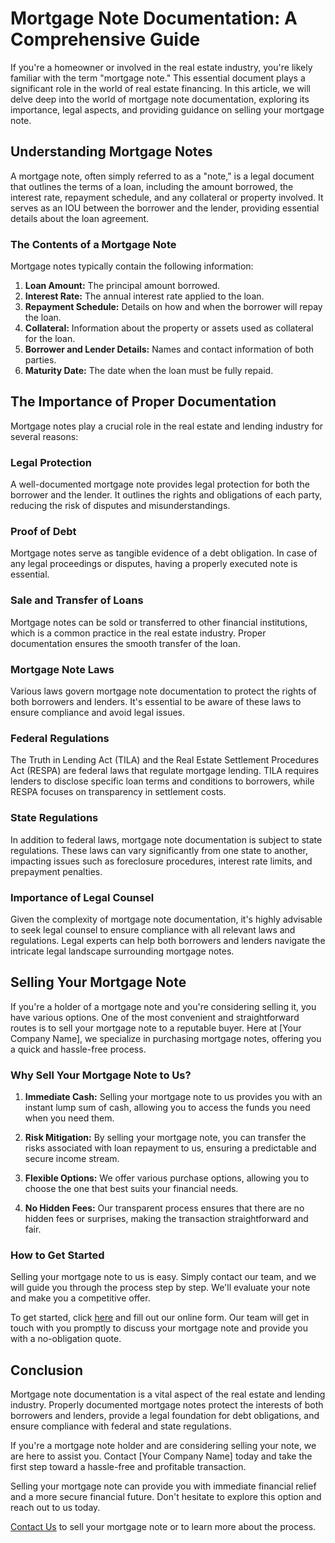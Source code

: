 # Mortgage Note Documentation: A Comprehensive Guide

If you're a homeowner or involved in the real estate industry, you're likely familiar with the term "mortgage note." This essential document plays a significant role in the world of real estate financing. In this article, we will delve deep into the world of mortgage note documentation, exploring its importance, legal aspects, and providing guidance on selling your mortgage note.

## Understanding Mortgage Notes

A mortgage note, often simply referred to as a "note," is a legal document that outlines the terms of a loan, including the amount borrowed, the interest rate, repayment schedule, and any collateral or property involved. It serves as an IOU between the borrower and the lender, providing essential details about the loan agreement.

### The Contents of a Mortgage Note

Mortgage notes typically contain the following information:

1. **Loan Amount:** The principal amount borrowed.
2. **Interest Rate:** The annual interest rate applied to the loan.
3. **Repayment Schedule:** Details on how and when the borrower will repay the loan.
4. **Collateral:** Information about the property or assets used as collateral for the loan.
5. **Borrower and Lender Details:** Names and contact information of both parties.
6. **Maturity Date:** The date when the loan must be fully repaid.

## The Importance of Proper Documentation

Mortgage notes play a crucial role in the real estate and lending industry for several reasons:

### Legal Protection

A well-documented mortgage note provides legal protection for both the borrower and the lender. It outlines the rights and obligations of each party, reducing the risk of disputes and misunderstandings.

### Proof of Debt

Mortgage notes serve as tangible evidence of a debt obligation. In case of any legal proceedings or disputes, having a properly executed note is essential.

### Sale and Transfer of Loans

Mortgage notes can be sold or transferred to other financial institutions, which is a common practice in the real estate industry. Proper documentation ensures the smooth transfer of the loan.

### Mortgage Note Laws

Various laws govern mortgage note documentation to protect the rights of both borrowers and lenders. It's essential to be aware of these laws to ensure compliance and avoid legal issues.

### Federal Regulations

The Truth in Lending Act (TILA) and the Real Estate Settlement Procedures Act (RESPA) are federal laws that regulate mortgage lending. TILA requires lenders to disclose specific loan terms and conditions to borrowers, while RESPA focuses on transparency in settlement costs.

### State Regulations

In addition to federal laws, mortgage note documentation is subject to state regulations. These laws can vary significantly from one state to another, impacting issues such as foreclosure procedures, interest rate limits, and prepayment penalties.

### Importance of Legal Counsel

Given the complexity of mortgage note documentation, it's highly advisable to seek legal counsel to ensure compliance with all relevant laws and regulations. Legal experts can help both borrowers and lenders navigate the intricate legal landscape surrounding mortgage notes.

## Selling Your Mortgage Note

If you're a holder of a mortgage note and you're considering selling it, you have various options. One of the most convenient and straightforward routes is to sell your mortgage note to a reputable buyer. Here at [Your Company Name], we specialize in purchasing mortgage notes, offering you a quick and hassle-free process.

### Why Sell Your Mortgage Note to Us?

1. **Immediate Cash:** Selling your mortgage note to us provides you with an instant lump sum of cash, allowing you to access the funds you need when you need them.

2. **Risk Mitigation:** By selling your mortgage note, you can transfer the risks associated with loan repayment to us, ensuring a predictable and secure income stream.

3. **Flexible Options:** We offer various purchase options, allowing you to choose the one that best suits your financial needs.

4. **No Hidden Fees:** Our transparent process ensures that there are no hidden fees or surprises, making the transaction straightforward and fair.

### How to Get Started

Selling your mortgage note to us is easy. Simply contact our team, and we will guide you through the process step by step. We'll evaluate your note and make you a competitive offer.

To get started, click [here](#) and fill out our online form. Our team will get in touch with you promptly to discuss your mortgage note and provide you with a no-obligation quote.

## Conclusion

Mortgage note documentation is a vital aspect of the real estate and lending industry. Properly documented mortgage notes protect the interests of both borrowers and lenders, provide a legal foundation for debt obligations, and ensure compliance with federal and state regulations.

If you're a mortgage note holder and are considering selling your note, we are here to assist you. Contact [Your Company Name] today and take the first step toward a hassle-free and profitable transaction.

Selling your mortgage note can provide you with immediate financial relief and a more secure financial future. Don't hesitate to explore this option and reach out to us today.

[Contact Us](#) to sell your mortgage note or to learn more about the process.